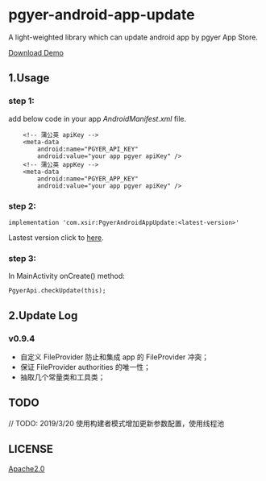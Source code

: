 # pgyer-android-app-update

A light-weighted library which can update android app by pgyer App Store.

[Download Demo](https://www.pgyer.com/android_app_update)

## 1.Usage

### step 1:

add below code in your app *AndroidManifest.xml* file.

```
    <!-- 蒲公英 apiKey -->
    <meta-data
        android:name="PGYER_API_KEY"
        android:value="your app pgyer apiKey" />
    <!-- 蒲公英 appKey -->
    <meta-data
        android:name="PGYER_APP_KEY"
        android:value="your app pgyer apiKey" />
```

### step 2:

```
implementation 'com.xsir:PgyerAndroidAppUpdate:<latest-version>'
```

Lastest version click to [here](https://github.com/xinpengfei520/pgyer-android-app-update/releases).

### step 3:

In MainActivity onCreate() method:

```
PgyerApi.checkUpdate(this);
```

## 2.Update Log

### v0.9.4

- 自定义 FileProvider 防止和集成 app 的 FileProvider 冲突；
- 保证 FileProvider authorities 的唯一性；
- 抽取几个常量类和工具类；

## TODO

// TODO: 2019/3/20 使用构建者模式增加更新参数配置，使用线程池

## LICENSE

[Apache2.0](https://github.com/xinpengfei520/pgyer-android-app-update/blob/master/LICENSE)